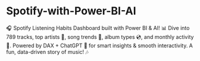 # Spotify-with-Power-BI-AI
🎧 Spotify Listening Habits Dashboard built with Power BI &amp; AI! 📊 Dive into 789 tracks, top artists 🎤, song trends 🎵, album types 💿, and monthly activity 📆. Powered by DAX + ChatGPT 🤖 for smart insights &amp; smooth interactivity. A fun, data-driven story of music! 🎶
